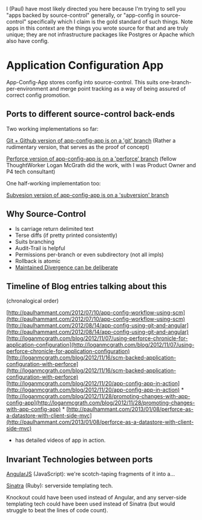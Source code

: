 I (Paul) have most likely directed you here because I'm trying to sell you "apps backed by source-control" generally, or "app-config in source-control" specifically which I claim is the gold standard of such things.  Note apps in this context are the things you wrote source for that and are truly unique; they are not infrastructure packages like Postgres or Apache which also have config. 

Application Configuration App
=============================

App-Config-App stores config into source-control.  This suits one-branch-per-environment and merge point tracking as a way of being assured of correct config promotion.

Ports to different source-control back-ends
-------------------------------------------

Two working implementations so far:

[Git + Github version of app-config-app is on a 'git' branch](https://github.com/paul-hammant/app-config-app/tree/git)
(Rather a rudimentary version, that serves as the proof of concept) 

[Perforce version of app-config-app is on a 'perforce' branch](https://github.com/paul-hammant/app-config-app/tree/perforce)
(fellow ThoughtWorker Logan McGrath did the work, with I was Product Owner and P4 tech consultant)

One half-working implementation too:

[Subvesion version of app-config-app is on a 'subversion' branch](https://github.com/paul-hammant/app-config-app/tree/subversion)

Why Source-Control
------------------

* Is carriage return delimited text
* Terse diffs (if pretty printed consistently)
* Suits branching
* Audit-Trail is helpful
* Permissions per-branch or even subdirectory (not all impls)
* Rollback is atomic
* [Maintained Divergence can be deliberate](http://paulhammant.com/2013/04/02/maintained-divergence/)

Timeline of Blog entries talking about this
-------------------------------------------

(chronalogical order)

[http://paulhammant.com/2012/07/10/app-config-workflow-using-scm](http://paulhammant.com/2012/07/10/app-config-workflow-using-scm)
[http://paulhammant.com/2012/08/14/app-config-using-git-and-angular](http://paulhammant.com/2012/08/14/app-config-using-git-and-angular)
[http://loganmcgrath.com/blog/2012/11/07/using-perforce-chronicle-for-application-configuration](http://loganmcgrath.com/blog/2012/11/07/using-perforce-chronicle-for-application-configuration)
[http://loganmcgrath.com/blog/2012/11/16/scm-backed-application-configuration-with-perforce](http://loganmcgrath.com/blog/2012/11/16/scm-backed-application-configuration-with-perforce)
[http://loganmcgrath.com/blog/2012/11/20/app-config-app-in-action](http://loganmcgrath.com/blog/2012/11/20/app-config-app-in-action) *
[http://loganmcgrath.com/blog/2012/11/28/promoting-changes-with-app-config-app](http://loganmcgrath.com/blog/2012/11/28/promoting-changes-with-app-config-app) *
[http://paulhammant.com/2013/01/08/perforce-as-a-datastore-with-client-side-mvc](http://paulhammant.com/2013/01/08/perforce-as-a-datastore-with-client-side-mvc)

* has detailed videos of app in action.

Invariant Technologies between ports
------------------------------------

[AngularJS](http://angularjs.org) (JavaScript): we're scotch-taping fragments of it into a...

[Sinatra](http://www.sinatrarb.com) (Ruby): serverside templating tech.

Knockout could have been used instead of Angular, and any server-side templating tech could have been used instead of Sinatra (but would struggle to beat the lines of code count).
